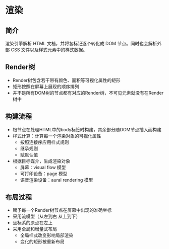 # 渲染


## 简介
 
渲染引擎解析 HTML 文档，并将各标记逐个转化成 DOM 节点。同时也会解析外部 CSS 文件以及样式元素中的样式数据。

## Render树
 
- Render树包含若干带有颜色、面积等可视化属性的矩形
- 矩形按照在屏幕上展现的顺序排列
- 并不是所有DOM树的节点都有对应的Render树，不可见元素就没有在Render树中

## 构建流程
 
- 根节点在处理HTML中的body标签时构建，其余部分随DOM节点插入而构建
- 样式计算：计算每一个渲染对象的可视化属性
    - 按照连接序应用样式规则
    - 继承规则
    - 赋默认值
- 根据目标媒介，生成渲染对象
    - 屏幕：visual flow 模型
    - 可打印设备：page 模型
    - 语音渲染设备：aural rendering 模型

## 布局过程
 
- 赋予每一个Render树节点在屏幕中出现的准确坐标
- 采用流模型（从左到右 从上到下）
- 坐标系的原点在左上
- 采用全局和增量式布局
    - 全局样式改变影响局部渲染
    - 变化的矩形被重新布局
